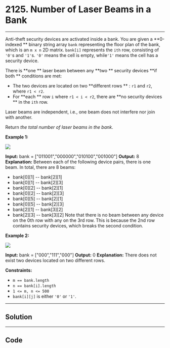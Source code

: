 # 2125. Number of Laser Beams in a Bank

---

Anti-theft security devices are activated inside a bank. You are given a **0-indexed ** binary string array `bank` representing the floor plan of the bank, which is an `m x n` 2D matrix. `bank[i]` represents the `ith` row, consisting of `'0'`s and `'1'`s. `'0'` means the cell is empty, while`'1'` means the cell has a security device.

There is **one ** laser beam between any **two ** security devices **if both ** conditions are met:

  * The two devices are located on two **different rows ** : `r1` and `r2`, where `r1 < r2`.
  * For **each ** row `i` where `r1 < i < r2`, there are **no security devices ** in the `ith` row.



Laser beams are independent, i.e., one beam does not interfere nor join with another.

Return _the total number of laser beams in the bank_.

 

**Example 1:**

![](https://assets.leetcode.com/uploads/2021/12/24/laser1.jpg)


**Input:** bank = ["011001","000000","010100","001000"]
**Output:** 8
**Explanation:** Between each of the following device pairs, there is one beam. In total, there are 8 beams:
 * bank[0][1] -- bank[2][1]
 * bank[0][1] -- bank[2][3]
 * bank[0][2] -- bank[2][1]
 * bank[0][2] -- bank[2][3]
 * bank[0][5] -- bank[2][1]
 * bank[0][5] -- bank[2][3]
 * bank[2][1] -- bank[3][2]
 * bank[2][3] -- bank[3][2]
Note that there is no beam between any device on the 0th row with any on the 3rd row.
This is because the 2nd row contains security devices, which breaks the second condition.


**Example 2:**

![](https://assets.leetcode.com/uploads/2021/12/24/laser2.jpg)


**Input:** bank = ["000","111","000"]
**Output:** 0
**Explanation:** There does not exist two devices located on two different rows.


 

**Constraints:**

  * `m == bank.length`
  * `n == bank[i].length`
  * `1 <= m, n <= 500`
  * `bank[i][j]` is either `'0'` or `'1'`.

---

## Solution



---

## Code
```python


```